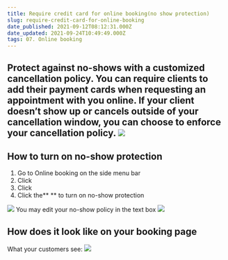 ```yaml
---
title: Require credit card for online booking(no show protection)
slug: require-credit-card-for-online-booking
date_published: 2021-09-12T08:12:31.000Z
date_updated: 2021-09-24T10:49:49.000Z
tags: 07. Online booking
---
```


Protect against no-shows with a customized cancellation policy. You can require clients to add their payment cards when requesting an appointment with you online. If your client doesn’t show up or cancels outside of your cancellation window, you can choose to enforce your cancellation policy.
![](__GHOST_URL__/content/images/2021/09/image-13.png)
---

## How to turn on no-show protection

1. Go to Online booking on the side menu bar
2. Click **<Setting>**
3. Click **<Payment>**
4. Click the** <toggle>** to turn on no-show protection

![](__GHOST_URL__/content/images/2021/09/_12.gif)
You may edit your no-show policy in the text box
![](__GHOST_URL__/content/images/2021/09/CleanShot-2021-09-13-at-14.13.46.png)
## How does it look like on your booking page

What your customers see:
![](__GHOST_URL__/content/images/2021/09/CleanShot-2021-09-14-at-16.35.43.png)
